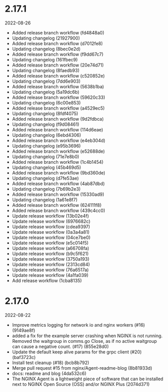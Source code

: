 
2.17.1
=============
2022-08-26

* Added release branch workflow (fd4848a0)
* Updating changelog (21927900)
* Added release branch workflow (d7012fe8)
* Updating changelog (8bec0e2d)
* Added release branch workflow (f9dd67c7)
* Updating changelog (161fbec9)
* Added release branch workflow (20e74d71)
* Updating changelog (8faedb93)
* Added release branch workflow (c520852e)
* Updating changelog (7dd6e903)
* Added release branch workflow (5638b1ba)
* Updating changelog (5a19dc6b)
* Added release branch workflow (59620c33)
* Updating changelog (6c00e853)
* Added release branch workflow (a4529ec5)
* Updating changelog (8fdf4075)
* Added release branch workflow (9d2fdbca)
* Updating changelog (f9d08461)
* Added release branch workflow (114d6eae)
* Updating changelog (6ebd4306)
* Added release branch workflow (e4eb304d)
* Updating changelog (e95b3696)
* Added release branch workflow (e52688de)
* Updating changelog (71e7e8b0)
* Added release branch workflow (1c4b1454)
* Updating changelog (45b469d5)
* Added release branch workflow (9bd360de)
* Updating changelog (d7fe53ae)
* Added release branch workflow (4ab87dbd)
* Updating changelog (7b69b2e3)
* Added release branch workflow (15330ad9)
* Updating changelog (1a61e8f7)
* Added release branch workflow (624111f8)
* Added release branch workflow (439c4cc0)
* Update release workflow (13b02e4f)
* Update release workflow (6976682c)
* Update release workflow (cdea9397)
* Update release workflow (0a3a4a81)
* Update release workflow (04ce7be0)
* Update release workflow (e5c014f5)
* Update release workflow (a66708fa)
* Update release workflow (b9c5f621)
* Update release workflow (3750a193)
* Update release workflow (2313cd84)
* Update release workflow (76a6517a)
* Update release workflow (4a1fa039)
* Add release workflow (1cba8135)

2.17.0
=============
2022-08-22

* Improve metrics logging for network io and nginx workers (#16) (9149ae8f)
* added a fix for the example server crashing when NGINX is not running. Removed the waitgroup in comms.go Close, as if no active waitgroup can cause a negative count. (#17) (855e28d0)
* Update the default keep alive params for the grpc client (#20) (baf3723c)
* Install test cleanup (#18) (bcb8b792)
* Merge pull request #15 from nginx/Agent-readme-blog (8b81933d)
* docs: readme and blog (4da532c6)
* The NGINX Agent is a lightweight piece of software that can be installed next to NGINX Open Source (OSS) and/or NGINX Plus (2074d371)


